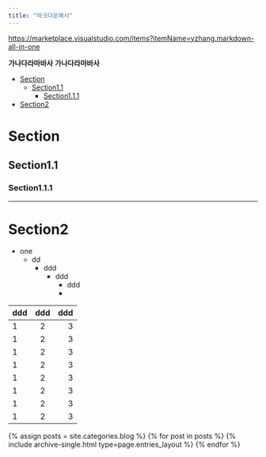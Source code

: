 ```yaml
---
title: "마크다운예시"
---
```

https://marketplace.visualstudio.com/items?itemName=yzhang.markdown-all-in-one

**가나다라마바사**
**가나다라마바사**

- [Section](#section)
  - [Section1.1](#section11)
    - [Section1.1.1](#section111)
- [Section2](#section2)


# Section
## Section1.1
### Section1.1.1
---
# Section2


- one
  - dd
    - ddd
      - ddd
        - ddd
        - 


| ddd  |  ddd  |  ddd |
| :--- | :---: | ---: |
| 1    |   2   |    3 |
| 1    |   2   |    3 |
| 1    |   2   |    3 |
| 1    |   2   |    3 |
| 1    |   2   |    3 |
| 1    |   2   |    3 |
| 1    |   2   |    3 |
| 1    |   2   |    3 |


{% assign posts = site.categories.blog %}
{% for post in posts %} {% include archive-single.html type=page.entries_layout %} {% endfor %}